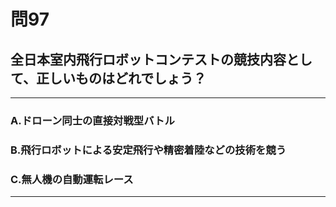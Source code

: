# 問97
## 全日本室内飛行ロボットコンテストの競技内容として、正しいものはどれでしょう？

---

### A.ドローン同士の直接対戦型バトル
### B.飛行ロボットによる安定飛行や精密着陸などの技術を競う
### C.無人機の自動運転レース

<p id=answer style="Display:none;"></p>

---
